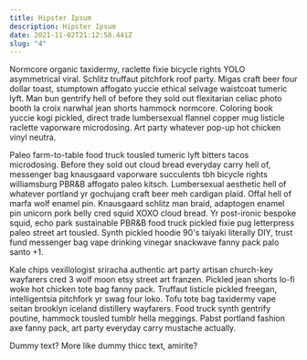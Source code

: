 ```yaml
---
title: Hipster Ipsum
description: Hipster Ipsum
date: 2021-11-02T21:12:58.441Z
slug: "4"
---
```

Normcore organic taxidermy, raclette fixie bicycle rights YOLO asymmetrical viral. Schlitz truffaut pitchfork roof party. Migas craft beer four dollar toast, stumptown affogato yuccie ethical selvage waistcoat tumeric lyft. Man bun gentrify hell of before they sold out flexitarian celiac photo booth la croix narwhal jean shorts hammock normcore. Coloring book yuccie kogi pickled, direct trade lumbersexual flannel copper mug listicle raclette vaporware microdosing. Art party whatever pop-up hot chicken vinyl neutra.

Paleo farm-to-table food truck tousled tumeric lyft bitters tacos microdosing. Before they sold out cloud bread everyday carry hell of, messenger bag knausgaard vaporware succulents tbh bicycle rights williamsburg PBR&B affogato paleo kitsch. Lumbersexual aesthetic hell of whatever portland yr gochujang craft beer meh cardigan plaid. Offal hell of marfa wolf enamel pin. Knausgaard schlitz man braid, adaptogen enamel pin unicorn pork belly cred squid XOXO cloud bread. Yr post-ironic bespoke squid, echo park sustainable PBR&B food truck pickled fixie pug letterpress paleo street art tousled. Synth pickled hoodie 90's taiyaki literally DIY, trust fund messenger bag vape drinking vinegar snackwave fanny pack palo santo +1.

Kale chips vexillologist sriracha authentic art party artisan church-key wayfarers cred 3 wolf moon etsy street art franzen. Pickled jean shorts lo-fi woke hot chicken tote bag fanny pack. Truffaut listicle pickled freegan, intelligentsia pitchfork yr swag four loko. Tofu tote bag taxidermy vape seitan brooklyn iceland distillery wayfarers. Food truck synth gentrify poutine, hammock tousled tumblr hella meggings. Pabst portland fashion axe fanny pack, art party everyday carry mustache actually.

Dummy text? More like dummy thicc text, amirite?